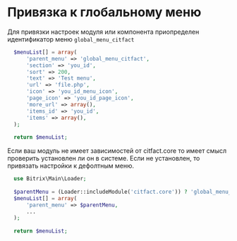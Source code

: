 Привязка к глобальному меню
=========

Для привязки настроек модуля или компонента приопределен идентификатор меню ``global_menu_citfact``

``` php
  $menuList[] = array(
      'parent_menu' => 'global_menu_citfact',
      'section' => 'you_id',
      'sort' => 200,
      'text' => 'Test menu',
      'url' => 'file.php',
      'icon' => 'you_id_menu_icon',
      'page_icon' => 'you_id_page_icon',
      'more_url' => array(),
      'items_id' => 'you_id',
      'items' => array(),
  );
  
  return $menuList;
```

Если ваш модуль не имеет зависимостей от citfact.core то имеет смысл проверить установлен ли он в системе.
Если не установлен, то привязать настройки к дефолтным меню.

``` php
  use Bitrix\Main\Loader;
  
  $parentMenu = (Loader::includeModule('citfact.core')) ? 'global_menu_citfact' : 'global_menu_services';
  $menuList[] = array(
      'parent_menu' => $parentMenu,
      ...
  );
  
  return $menuList;
```